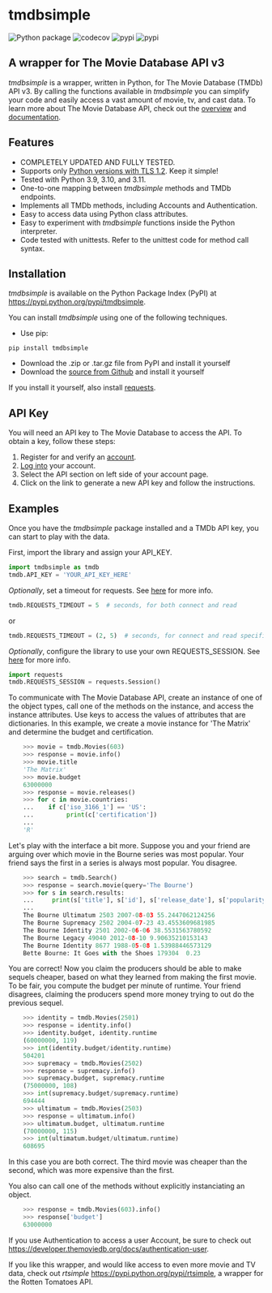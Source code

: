 tmdbsimple
==========

![Python package](https://github.com/celiao/tmdbsimple/workflows/build/badge.svg)
![codecov](https://img.shields.io/codecov/c/github/celiao/tmdbsimple)
![pypi](https://img.shields.io/pypi/pyversions/tmdbsimple)
![pypi](https://img.shields.io/pypi/v/tmdbsimple)

A wrapper for The Movie Database API v3
---------------------------------------
*tmdbsimple* is a wrapper, written in Python, for The Movie Database (TMDb) API
v3.  By calling the functions available in *tmdbsimple* you can simplify your
code and easily access a vast amount of movie, tv, and cast data.  To learn
more about The Movie Database API, check out the [overview](
http://www.themoviedb.org/documentation/api) and [documentation](
https://developers.themoviedb.org/3).

Features
--------
- COMPLETELY UPDATED AND FULLY TESTED.
- Supports only [Python versions with TLS
  1.2](http://pyfound.blogspot.com/2017/01/time-to-upgrade-your-python-tls-v12.html).
  Keep it simple!
- Tested with Python 3.9, 3.10, and 3.11.
- One-to-one mapping between *tmdbsimple* methods and TMDb endpoints.
- Implements all TMDb methods, including Accounts and Authentication.
- Easy to access data using Python class attributes.
- Easy to experiment with *tmdbsimple* functions inside the Python interpreter.
- Code tested with unittests.  Refer to the unittest code for method call syntax.

Installation
------------
*tmdbsimple* is available on the Python Package Index (PyPI) at
https://pypi.python.org/pypi/tmdbsimple.

You can install *tmdbsimple* using one of the following techniques.

- Use pip:

```
pip install tmdbsimple
```

- Download the .zip or .tar.gz file from PyPI and install it yourself
- Download the [source from Github](http://github.com/celiao/tmdbsimple) and
  install it yourself

If you install it yourself, also install
[requests](https://requests.readthedocs.io/en/master/).

API Key
-------
You will need an API key to The Movie Database to access the API.  To obtain a
key, follow these steps:

1) Register for and verify an [account](https://www.themoviedb.org/account/signup).
2) [Log into](https://www.themoviedb.org/login) your account.
3) Select the API section on left side of your account page.
4) Click on the link to generate a new API key and follow the instructions.

Examples
--------
Once you have the *tmdbsimple* package installed and a TMDb API key, you can
start to play with the data.

First, import the library and assign your API_KEY.

```python
import tmdbsimple as tmdb
tmdb.API_KEY = 'YOUR_API_KEY_HERE'
```

_Optionally_, set a timeout for requests. See [here](https://docs.python-requests.org/en/master/user/advanced/#timeouts) for more info.

```python
tmdb.REQUESTS_TIMEOUT = 5  # seconds, for both connect and read
```

or

```python
tmdb.REQUESTS_TIMEOUT = (2, 5)  # seconds, for connect and read specifically 
```

_Optionally_, configure the library to use your own REQUESTS_SESSION. See [here](https://docs.python-requests.org/en/master/user/advanced/#session-objects) for more info.

```python
import requests
tmdb.REQUESTS_SESSION = requests.Session()
```

To communicate with The Movie Database API, create an instance of one of the
object types, call one of the methods on the instance, and access the instance
attributes.  Use keys to access the values of attributes that are dictionaries.
In this example, we create a movie instance for 'The Matrix' and determine the
budget and certification.

```python
    >>> movie = tmdb.Movies(603)
    >>> response = movie.info()
    >>> movie.title
    'The Matrix'
    >>> movie.budget
    63000000
    >>> response = movie.releases()
    >>> for c in movie.countries:
    ...    if c['iso_3166_1'] == 'US':
    ...         print(c['certification'])
    ...
    'R'
```

Let's play with the interface a bit more.  Suppose you and your friend are
arguing over which movie in the Bourne series was most popular.  Your friend
says the first in a series is always most popular.  You disagree.

```python
    >>> search = tmdb.Search()
    >>> response = search.movie(query='The Bourne')
    >>> for s in search.results:
    ...     print(s['title'], s['id'], s['release_date'], s['popularity'])
    ...
    The Bourne Ultimatum 2503 2007-08-03 55.2447062124256
    The Bourne Supremacy 2502 2004-07-23 43.4553609681985
    The Bourne Identity 2501 2002-06-06 38.5531563780592
    The Bourne Legacy 49040 2012-08-10 9.90635210153143
    The Bourne Identity 8677 1988-05-08 1.53988446573129
    Bette Bourne: It Goes with the Shoes 179304  0.23
```

You are correct!  Now you claim the producers should be able to make sequels
cheaper, based on what they learned from making the first movie.  To be fair,
you compute the budget per minute of runtime.  Your friend disagrees, claiming
the producers spend more money trying to out do the previous sequel.

```python
    >>> identity = tmdb.Movies(2501)
    >>> response = identity.info()
    >>> identity.budget, identity.runtime
    (60000000, 119)
    >>> int(identity.budget/identity.runtime)
    504201
    >>> supremacy = tmdb.Movies(2502)
    >>> response = supremacy.info()
    >>> supremacy.budget, supremacy.runtime
    (75000000, 108)
    >>> int(supremacy.budget/supremacy.runtime)
    694444
    >>> ultimatum = tmdb.Movies(2503)
    >>> response = ultimatum.info()
    >>> ultimatum.budget, ultimatum.runtime
    (70000000, 115)
    >>> int(ultimatum.budget/ultimatum.runtime)
    608695
```

In this case you are both correct.  The third movie was cheaper than the
second, which was more expensive than the first.

You also can call one of the methods without explicitly instanciating an
object.

```python
    >>> response = tmdb.Movies(603).info()
    >>> response['budget']
    63000000
```

If you use Authentication to access a user Account, be sure to check out
https://developer.themoviedb.org/docs/authentication-user.

If you like this wrapper, and would like access to even more movie and TV data,
check out *rtsimple* https://pypi.python.org/pypi/rtsimple, a wrapper for the
Rotten Tomatoes API.
